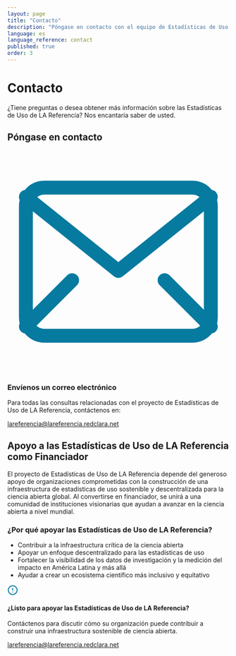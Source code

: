 ```yaml
---
layout: page
title: "Contacto"
description: "Póngase en contacto con el equipo de Estadísticas de Uso de LA Referencia"
language: es
language_reference: contact
published: true
order: 3
---
```


<div class="contact-header">
  <h1>Contacto</h1>
  <p class="lead-text">¿Tiene preguntas o desea obtener más información sobre las Estadísticas de Uso de LA Referencia? Nos encantaría saber de usted.</p>
</div>

<h2 class="custom-heading">Póngase en contacto</h2>

<div class="contact-card">
  <div class="contact-card-background"></div>
  <div class="contact-card-content">
    <div class="contact-icon-container">
      <svg xmlns="http://www.w3.org/2000/svg" viewBox="0 0 24 24" fill="none" stroke="#077A9F" stroke-width="1.5" stroke-linecap="round" stroke-linejoin="round" class="envelope-icon">
        <rect x="2" y="4" width="20" height="16" rx="2" />
        <path d="M22,5L12,13L2,5" />
        <line x1="2" y1="19" x2="7" y2="14" />
        <line x1="17" y1="14" x2="22" y2="19" />
      </svg>
    </div>
    <h3>Envíenos un correo electrónico</h3>
    <p class="contact-description">Para todas las consultas relacionadas con el proyecto de Estadísticas de Uso de LA Referencia, contáctenos en:</p>
    <a href="mailto:lareferencia@lareferencia.redclara.net" class="contact-email-link">
      <span>lareferencia@lareferencia.redclara.net</span>
      <i class="fas fa-arrow-right"></i>
    </a>
  </div>
</div>

<h2 class="custom-heading">Apoyo a las Estadísticas de Uso de LA Referencia como Financiador</h2>

<div class="funding-info">
  <p>El proyecto de Estadísticas de Uso de LA Referencia depende del generoso apoyo de organizaciones comprometidas con la construcción de una infraestructura de estadísticas de uso sostenible y descentralizada para la ciencia abierta global. Al convertirse en financiador, se unirá a una comunidad de instituciones visionarias que ayudan a avanzar en la ciencia abierta a nivel mundial.</p>
  
  <h3 class="custom-heading-secondary">¿Por qué apoyar las Estadísticas de Uso de LA Referencia?</h3>
  <ul>
    <li>Contribuir a la infraestructura crítica de la ciencia abierta</li>
    <li>Apoyar un enfoque descentralizado para las estadísticas de uso</li>
    <li>Fortalecer la visibilidad de los datos de investigación y la medición del impacto en América Latina y más allá</li>
    <li>Ayudar a crear un ecosistema científico más inclusivo y equitativo</li>
  </ul>
  
  <div class="note-container">
    <div class="note-header">
      <svg xmlns="http://www.w3.org/2000/svg" width="24" height="24" viewBox="0 0 24 24" fill="none" stroke="#077A9F" stroke-width="2" stroke-linecap="round" stroke-linejoin="round">
        <circle cx="12" cy="12" r="10"></circle>
        <line x1="12" y1="8" x2="12" y2="12"></line>
        <line x1="12" y1="16" x2="12.01" y2="16"></line>
      </svg>
      <h4>¿Listo para apoyar las Estadísticas de Uso de LA Referencia?</h4>
    </div>
    <div class="note-content">
      <p>Contáctenos para discutir cómo su organización puede contribuir a construir una infraestructura sostenible de ciencia abierta.</p>
      <a href="mailto:lareferencia@lareferencia.redclara.net" class="contact-link">lareferencia@lareferencia.redclara.net</a>
    </div>
  </div>
</div>

